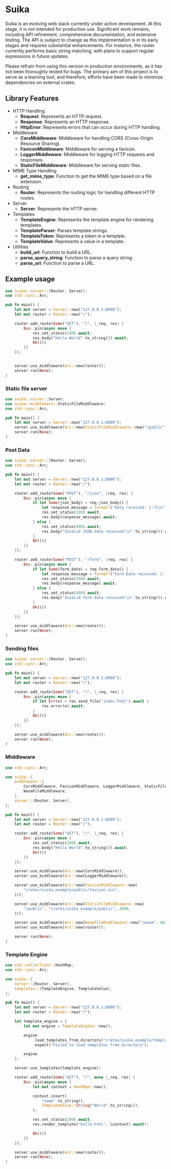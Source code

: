 # Suika

Suika is an evolving web stack currently under active development. At this
stage, it is not intended for production use. Significant work remains,
including API refinement, comprehensive documentation, and extensive testing.
The API is subject to change as this implementation is in its early stages and
requires substantial enhancements. For instance, the router currently performs
basic string matching, with plans to support regular expressions in future
updates.

Please refrain from using this version in production environments, as it has not
been thoroughly tested for bugs. The primary aim of this project is to serve as
a learning tool, and therefore, efforts have been made to minimize dependencies
on external crates.

## Library Features

- HTTP Handling
  - **Request**: Represents an HTTP request.
  - **Response**: Represents an HTTP response.
  - **HttpError**: Represents errors that can occur during HTTP handling.
- Middleware
  - **CorsMiddleware**: Middleware for handling CORS (Cross-Origin Resource
    Sharing).
  - **FaviconMiddleware**: Middleware for serving a favicon.
  - **LoggerMiddleware**: Middleware for logging HTTP requests and responses.
  - **StaticFileMiddleware**: Middleware for serving static files.
- MIME Type Handling
  - **get_mime_type**: Function to get the MIME type based on a file extension.
- Routing
  - **Router**: Represents the routing logic for handling different HTTP routes.
- Server
  - **Server**: Represents the HTTP server.
- Templates
  - **TemplateEngine**: Represents the template engine for rendering templates.
  - **TemplateParser**: Parses template strings.
  - **TemplateToken**: Represents a token in a template.
  - **TemplateValue**: Represents a value in a template.
- Utilities
  - **build_url**: Function to build a URL.
  - **parse_query_string**: Function to parse a query string.
  - **parse_url**: Function to parse a URL.

## Example usage

```rust
use suika::server::{Router, Server};
use std::sync::Arc;

pub fn main() {
    let mut server = Server::new("127.0.0.1:8080");
    let mut router = Router::new("/");

    router.add_route(Some("GET"), "/", |_req, res| {
        Box::pin(async move {
            res.set_status(200).await;
            res.body("Hello World".to_string()).await;
            Ok(())
        })
    });


    server.use_middleware(Arc::new(router));
    server.run(None);
}
```

### Static file server

```rust
use suika::server::Server;
use suika::middleware::StaticFileMiddleware;
use std::sync::Arc;

pub fn main() {
    let mut server = Server::new("127.0.0.1:8080");
    server.use_middleware(Arc::new(StaticFileMiddleware::new("/public", "public", 3200)));
    server.run(None);
}
```

### Post Data

```rust
use suika::server::{Router, Server};
use std::sync::Arc;

pub fn main() {
    let mut server = Server::new("127.0.0.1:8080");
    let mut router = Router::new("/");

    router.add_route(Some("POST"), "/json", |req, res| {
        Box::pin(async move {
            if let Some(json_body) = req.json_body() {
                let response_message = format!("Data received: {:?}\n", json_body);
                res.set_status(200).await;
                res.body(response_message).await;
            } else {
                res.set_status(400).await;
                res.body("Invalid JSON data received!\n".to_string()).await;
            }
            Ok(())
        })
    });

    router.add_route(Some("POST"), "/form", |req, res| {
        Box::pin(async move {
            if let Some(form_data) = req.form_data() {
                let response_message = format!("Form Data received: {:?}\n", form_data);
                res.set_status(200).await;
                res.body(response_message).await;
            } else {
                res.set_status(400).await;
                res.body("Invalid form data received!\n".to_string()).await;
            }
            Ok(())
        })
    });

    server.use_middleware(Arc::new(router));
    server.run(None);
}
```

### Sending files

```rust
use suika::server::{Router, Server};
use std::sync::Arc;

pub fn main() {
    let mut server = Server::new("127.0.0.1:8080");
    let mut router = Router::new("/");

    router.add_route(Some("GET"), "/", |_req, res| {
        Box::pin(async move {
            if let Err(e) = res.send_file("index.html").await {
                res.error(e).await;
            }
            Ok(())
        })
    });

    server.use_middleware(Arc::new(router));
    server.run(None);
}
```

### Middleware

```rust
use std::sync::Arc;

use suika::{
    middleware::{
        CorsMiddleware, FaviconMiddleware, LoggerMiddleware, StaticFileMiddleware,
        WasmFileMiddleware,
    },
    server::{Router, Server},
};

pub fn main() {
    let mut server = Server::new("127.0.0.1:8080");
    let mut router = Router::new("/");

    router.add_route(Some("GET"), "/", |_req, res| {
        Box::pin(async move {
            res.set_status(200).await;
            res.body("Hello World".to_string()).await;
            Ok(())
        })
    });

    server.use_middleware(Arc::new(CorsMiddleware));
    server.use_middleware(Arc::new(LoggerMiddleware));

    server.use_middleware(Arc::new(FaviconMiddleware::new(
        "crates/suika_example/public/favicon.ico",
    )));

    server.use_middleware(Arc::new(StaticFileMiddleware::new(
        "/public", "crates/suika_example/public", 3600,
    )));

    server.use_middleware(Arc::new(WasmFileMiddleware::new("/wasm", 86400)));
    server.use_middleware(Arc::new(router));

    server.run(None);
}
```

### Template Engine

```rust
use std::collections::HashMap;
use std::sync::Arc;

use suika::{
    server::{Router, Server},
    templates::{TemplateEngine, TemplateValue},
};

pub fn main() {
    let mut server = Server::new("127.0.0.1:8080");
    let mut router = Router::new("/");

    let template_engine = {
        let mut engine = TemplateEngine::new();

        engine
            .load_templates_from_directory("crates/suika_example/templates")
            .expect("Failed to load templates from directory");

        engine
    };

    server.use_templates(template_engine);

    router.add_route(Some("GET"), "/", move |_req, res| {
        Box::pin(async move {
            let mut context = HashMap::new();

            context.insert(
                "name".to_string(),
                TemplateValue::String("World".to_string()),
            );

            res.set_status(200).await;
            res.render_template("hello.html", &context).await?;

            Ok(())
        })
    });

    server.use_middleware(Arc::new(router));
    server.run(None);
}
```
